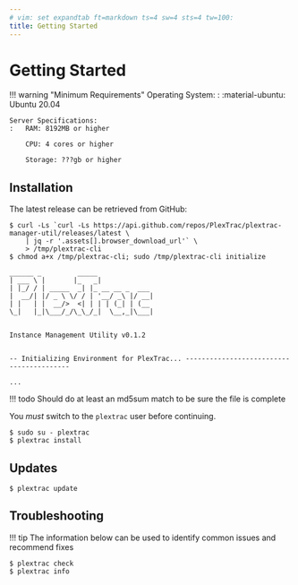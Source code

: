 ```yaml
---
# vim: set expandtab ft=markdown ts=4 sw=4 sts=4 tw=100:
title: Getting Started
---
```


# Getting Started

!!! warning "Minimum Requirements"
    Operating System:
    :   :material-ubuntu: Ubuntu 20.04

    Server Specifications:
    :   RAM: 8192MB or higher

        CPU: 4 cores or higher

        Storage: ???gb or higher

## Installation

The latest release can be retrieved from GitHub:

```console
$ curl -Ls `curl -Ls https://api.github.com/repos/PlexTrac/plextrac-manager-util/releases/latest \
    | jq -r '.assets[].browser_download_url'` \
    > /tmp/plextrac-cli
$ chmod a+x /tmp/plextrac-cli; sudo /tmp/plextrac-cli initialize

______ _         _____              
| ___ \ |       |_   _|             
| |_/ / | _____  _| |_ __ __ _  ___ 
|  __/| |/ _ \ \/ / | '__/ _\ |/ __|
| |   | |  __/>  <| | | | (_| | (__ 
\_|   |_|\___/_/\_\_/_|  \__,_|\___|
                                    

Instance Management Utility v0.1.2


-- Initializing Environment for PlexTrac... -----------------------------------------

...
```

!!! todo
    Should do at least an md5sum match to be sure the file is complete

You _must_ switch to the `plextrac` user before continuing.

```console
$ sudo su - plextrac
$ plextrac install
```

## Updates

```console
$ plextrac update
```


## Troubleshooting

!!! tip
    The information below can be used to identify common issues and recommend fixes

```console
$ plextrac check
$ plextrac info
```
